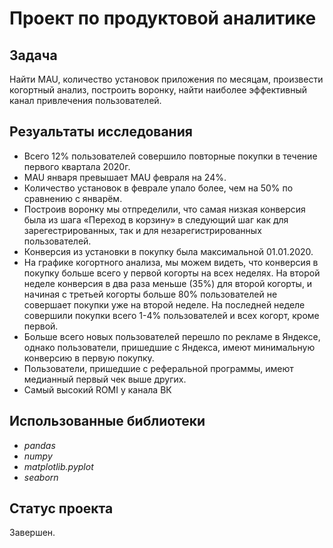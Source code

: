 # Проект по продуктовой аналитике

## Задача
Найти MAU, количество установок приложения по месяцам, произвести когортный анализ, построить воронку, найти наиболее эффективный канал привлечения пользователей.

## Резуальтаты исследования
- Всего 12% пользователей совершило повторные покупки в течение первого квартала 2020г.
- MAU января превышает MAU февраля на 24%.
- Количество установок в феврале упало более, чем на 50% по сравнению с январём.
- Построив воронку мы отпределили, что самая низкая конверсия была из шага «Переход в корзину» в следующий шаг как для зарегестрированных, так и для незарегистрированных пользователей.
- Конверсия из установки в покупку была максимальной 01.01.2020.
- На графике когортного анализа, мы можем видеть, что конверсия в покупку больше всего у первой когорты на всех неделях. На второй неделе конверсия в два раза меньше (35%) для второй когорты, и начиная с третьей когорты больше 80% пользователей не совершает покупки уже на второй неделе. На последней неделе совершили покупки всего 1-4% пользователей и всех когорт, кроме первой.
- Больше всего новых пользователей перешло по рекламе в Яндексе, однако пользователи, пришедшие с Яндекса, имеют минимальную конверсию в первую покупку.
- Пользователи, пришедшие с реферальной программы, имеют медианный первый чек выше других.
- Самый высокий ROMI у канала ВК

## Использованные библиотеки
- *pandas*
- *numpy*
- *matplotlib.pyplot*
- *seaborn*

## Статус проекта
Завершен.
